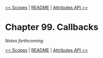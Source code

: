 [&lt;&lt; Scopes](ch98-scopes.md) | [README](README.md) | [Attributes API &gt;&gt;](ch100-attributes-api.md)

# Chapter 99. Callbacks

*Notes forthcoming*

[&lt;&lt; Scopes](ch98-scopes.md) | [README](README.md) | [Attributes API &gt;&gt;](ch100-attributes-api.md)